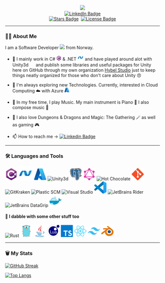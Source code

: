 <div id="header" align="center">
  <img src="https://media0.giphy.com/media/v1.Y2lkPTc5MGI3NjExMWRlOTQwYmVmM2VkMWI1NDVlNWI3MDYxYzdiNGM5MTJjNjEwZjhmNiZlcD12MV9pbnRlcm5hbF9naWZzX2dpZklkJmN0PXM/IKqinnY7FMj1XLaKIm/giphy.gif" width="250"/>
  <div id="badges">
    <a href="your-linkedin-URL">
      <img src="https://img.shields.io/badge/LinkedIn-blue?style=for-the-badge&logo=linkedin&logoColor=white" alt="LinkedIn Badge"/>
    </a>
  </div>
    <a href="https://github.com/Skyppex/stargazers"><img src="https://img.shields.io/github/stars/Skyppex?style=flat-square" alt="Stars Badge"/></a>
    <img src="https://komarev.com/ghpvc/?username=Skyppex&style=flat-square&color=blue" alt=""/>
    <a href="https://github.com/Skyppex/Skyppex/blob/main/LICENSE"><img src="https://img.shields.io/github/license/Skyppex/Skyppex?color=2b9348&style=flat-square" alt="License Badge"/></a>
</div>

---

### 👨‍💻 About Me
I am a Software Developer <img src="https://media.giphy.com/media/WUlplcMpOCEmTGBtBW/giphy.gif" width="30"> from Norway.

- 🔭 I mainly work in C# <img src="https://github.com/devicons/devicon/blob/master/icons/csharp/csharp-original.svg" width="16" height="16"> & .NET <img src="https://github.com/devicons/devicon/blob/master/icons/dot-net/dot-net-original.svg" width="20" height="20"> and have played around alot with Unity3d <img src="https://i.redd.it/tu3gt6ysfxq71.png" width="16" height="16"> and publish some libraries and useful packages for Unity here on GitHub through my own organization [Hybel Studio](https://github.com/HybelStudio) just to keep things neatly organized for those who don't care about Unity 😠

- 🌱 I'm always exploring new Technologies. Currently, interested in Cloud Computing ☁️ with Azure <img src="https://github.com/devicons/devicon/blob/master/icons/azure/azure-original.svg" title="Azure" alt="Azure" width="16" height="16"/>&nbsp;


- 🎵 In my free time, I play Music. My main instrument is Piano 🎹 I also compose music 🎼

- 🎲 I also love Dungeons & Dragons and Magic: The Gathering 🪄 as well as gaming 🎮

- 📫 How to reach me -> [![Linkedin Badge](https://img.shields.io/badge/-Brage_Ingebrigtsen-blue?style=flat-square&logo=Linkedin&logoColor=white)](https://www.linkedin.com/in/brage-ingebrigtsen-1b97a025a/)

---

### 🛠️ Languages and Tools

<div>
  <img src="https://github.com/devicons/devicon/blob/master/icons/csharp/csharp-original.svg" title="CSharp" alt="CSharp"height="40">
  <img src="https://github.com/devicons/devicon/blob/master/icons/dot-net/dot-net-original.svg" title="dotnet" alt="dotnet"height="46">
  <img src="https://github.com/devicons/devicon/blob/master/icons/azure/azure-original.svg" title="Azure" alt="Azure"height="40"/>
  <img src="https://i.redd.it/tu3gt6ysfxq71.png" title="Unity3d" alt="Unity3d" width="40" height="40">
  <img src="https://github.com/devicons/devicon/blob/master/icons/postgresql/postgresql-original.svg" title="PostgreSQL" alt="PostgreSQL"height="40"/>
  <img src="https://github.com/devicons/devicon/blob/master/icons/graphql/graphql-plain.svg" title="GraphQL" alt="GraphQL" height="40"/>
  <img src="https://avatars.githubusercontent.com/u/16239022?v=4&s=160" title="Hot Chocolate" alt="Hot Chocolate" height="40"/>
  <img src="https://github.com/devicons/devicon/blob/master/icons/git/git-original.svg" title="git" alt="git"height="40"/>
  <img src="https://cdn.worldvectorlogo.com/logos/gitkraken.svg" title="GitKraken" alt="GitKraken"height="40"/>
  <img src="https://cdn.freebiesupply.com/logos/large/2x/plastic-scm-logo-png-transparent.png" title="Plastic SCM" alt="Plastic SCM"height="40"/>
  <img src="https://upload.wikimedia.org/wikipedia/commons/thumb/5/59/Visual_Studio_Icon_2019.svg/2060px-Visual_Studio_Icon_2019.svg.png" title="Visual Studio" alt="Visual Studio" height="40"/>
  <img src="https://github.com/devicons/devicon/blob/master/icons/vscode/vscode-original.svg" title="Visual Studio Code" alt="Visual Studio Code" height="40"/>
  <img src="https://upload.wikimedia.org/wikipedia/commons/6/6e/JetBrains_Rider_Icon.svg" title="JetBrains Rider" alt="JetBrains Rider" height="40"/>
  <img src="https://upload.wikimedia.org/wikipedia/commons/c/c9/DataGrip.svg" title="JetBrains DataGrip" alt="JetBrains DataGrip" height="40"/>
  <img src="https://github.com/devicons/devicon/blob/master/icons/docker/docker-plain.svg" title="Docker" alt="Docker" height="40"/>
  
</div>

#### 🔨 I dabble with some other stuff too

<div>
  <img src="https://miro.medium.com/v2/resize:fit:1200/0*sDWRBb3SeZ9h6cSz.png" title="Rust" alt="Rust" height="40">
  <img src="https://github.com/devicons/devicon/blob/master/icons/go/go-original.svg" title="Golang" alt="Golang" height="40">
  <img src="https://github.com/devicons/devicon/blob/master/icons/java/java-original.svg" title="Java" alt="Java" height="40">
  <img src="https://github.com/devicons/devicon/blob/master/icons/lua/lua-original.svg" title="Lua" alt="Lua" height="40">
  <img src="https://github.com/devicons/devicon/blob/master/icons/typescript/typescript-original.svg" title="TypeScript" alt="TypeScript" height="40">
  <img src="https://github.com/devicons/devicon/blob/master/icons/react/react-original.svg" title="React" alt="React" height="40">
  <img src="https://github.com/devicons/devicon/blob/master/icons/tailwindcss/tailwindcss-original.svg" title="tailwindcss" alt="tailwindcss" height="40">
  <img src="https://github.com/devicons/devicon/blob/master/icons/blender/blender-original.svg" title="Blender" alt="Blender" height="40">
</div>

---

### 🗑️ My Stats

[![GitHub Streak](http://github-readme-streak-stats.herokuapp.com?user=Skyppex&theme=dark&hide_border=true&date_format=j%20M%5B%20Y%5D&mode=weekly&fire=EB3A2F&stroke=AB2A22)](https://git.io/streak-stats)

[![Top Langs](https://github-readme-stats.vercel.app/api/top-langs/?username=Skyppex&layout=compact&theme=dark&hide_border=true)](https://github.com/anuraghazra/github-readme-stats)
